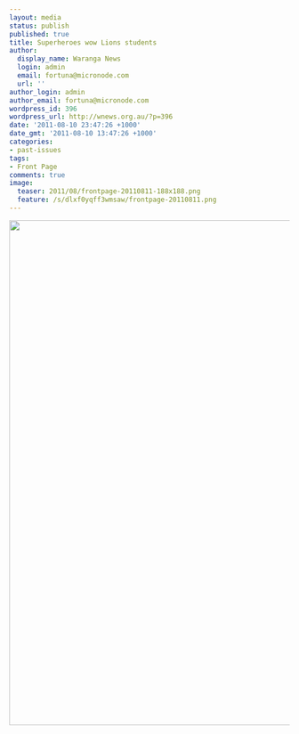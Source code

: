 ```yaml
---
layout: media
status: publish
published: true
title: Superheroes wow Lions students
author:
  display_name: Waranga News
  login: admin
  email: fortuna@micronode.com
  url: ''
author_login: admin
author_email: fortuna@micronode.com
wordpress_id: 396
wordpress_url: http://wnews.org.au/?p=396
date: '2011-08-10 23:47:26 +1000'
date_gmt: '2011-08-10 13:47:26 +1000'
categories:
- past-issues
tags:
- Front Page
comments: true
image:
  teaser: 2011/08/frontpage-20110811-188x188.png
  feature: /s/dlxf0yqff3wmsaw/frontpage-20110811.png
---
```


<a href="{{ site.url }}/images/2011/08/frontpage-20110811.pdf"><img class="alignnone size-full wp-image-395" title="Front Page - 11 August 2011" src="{{ site.url }}/images/2011/08/frontpage-20110811.png" alt="" width="624" height="907" /></a>
